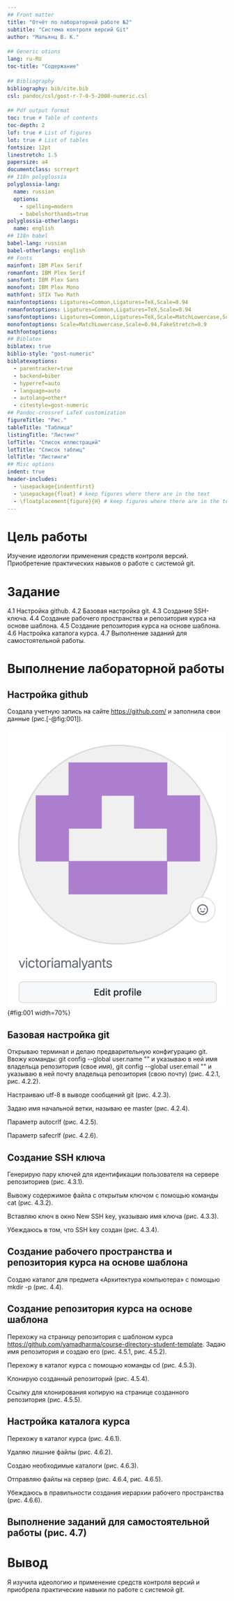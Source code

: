 ```yaml
---
## Front matter
title: "Отчёт по лабораторной работе №2"
subtitle: "Система контроля версий Git"
author: "Мальянц В. К."

## Generic otions
lang: ru-RU
toc-title: "Содержание"

## Bibliography
bibliography: bib/cite.bib
csl: pandoc/csl/gost-r-7-0-5-2008-numeric.csl

## Pdf output format
toc: true # Table of contents
toc-depth: 2
lof: true # List of figures
lot: true # List of tables
fontsize: 12pt
linestretch: 1.5
papersize: a4
documentclass: scrreprt
## I18n polyglossia
polyglossia-lang:
  name: russian
  options:
	- spelling=modern
	- babelshorthands=true
polyglossia-otherlangs:
  name: english
## I18n babel
babel-lang: russian
babel-otherlangs: english
## Fonts
mainfont: IBM Plex Serif
romanfont: IBM Plex Serif
sansfont: IBM Plex Sans
monofont: IBM Plex Mono
mathfont: STIX Two Math
mainfontoptions: Ligatures=Common,Ligatures=TeX,Scale=0.94
romanfontoptions: Ligatures=Common,Ligatures=TeX,Scale=0.94
sansfontoptions: Ligatures=Common,Ligatures=TeX,Scale=MatchLowercase,Scale=0.94
monofontoptions: Scale=MatchLowercase,Scale=0.94,FakeStretch=0.9
mathfontoptions:
## Biblatex
biblatex: true
biblio-style: "gost-numeric"
biblatexoptions:
  - parentracker=true
  - backend=biber
  - hyperref=auto
  - language=auto
  - autolang=other*
  - citestyle=gost-numeric
## Pandoc-crossref LaTeX customization
figureTitle: "Рис."
tableTitle: "Таблица"
listingTitle: "Листинг"
lofTitle: "Список иллюстраций"
lotTitle: "Список таблиц"
lolTitle: "Листинги"
## Misc options
indent: true
header-includes:
  - \usepackage{indentfirst}
  - \usepackage{float} # keep figures where there are in the text
  - \floatplacement{figure}{H} # keep figures where there are in the text
---
```


# Цель работы
Изучение идеологии применения средств контроля версий.
Приобретение практических навыков о работе с системой git.

# Задание
4.1 Настройка github.
4.2 Базовая настройка git.
4.3 Создание SSH-ключа.
4.4 Создание рабочего пространства и репозитория курса на основе шаблона.
4.5 Создание репозитория курса на основе шаблона.
4.6 Настройка каталога курса.
4.7 Выполнение заданий для самостоятельной работы.



# Выполнение лабораторной работы
## Настройка github
Создала учетную запись на сайте https://github.com/ и заполнила свои данные (рис.[-@fig:001]).

![Создание учетной записи на github](image/4.1.png){#fig:001 width=70%}

## Базовая настройка git
Открываю терминал и делаю предварительную конфигурацию git. Ввожу команды:
git config --global user.name "" и указываю в ней имя владельца репозитория (свое
имя), git config --global user.email "" и указываю в ней почту владельца репозитория
(свою почту) (рис. 4.2.1, рис. 4.2.2).

Настраиваю utf-8 в выводе сообщений git (рис. 4.2.3).

Задаю имя начальной ветки, называю ее master (рис. 4.2.4).

Параметр autocrlf (рис. 4.2.5).

Параметр safecrlf (рис. 4.2.6).

## Создание SSH ключа
Генерирую пару ключей для идентификации пользователя на сервере репозиториев
(рис. 4.3.1).

Вывожу содержимое файла с открытым ключом с помощью команды cat (рис.
4.3.2).

Вставляю ключ в окно New SSH key, указываю имя ключа (рис. 4.3.3).

Убеждаюсь в том, что SSH key создан (рис. 4.3.4).

## Создание рабочего пространства и репозитория курса на основе шаблона
Создаю каталог для предмета «Архитектура компьютера» с помощью mkdir -p (рис.
4.4).

## Создание репозитория курса на основе шаблона
Перехожу на страницу репозитория с шаблоном курса
https://github.com/yamadharma/course-directory-student-template. Задаю имя
репозитория и создаю его (рис. 4.5.1, рис. 4.5.2).

Перехожу в каталог курса с помощью команды cd (рис. 4.5.3).

Клонирую созданный репозиторий (рис. 4.5.4).

Ссылку для клонирования копирую на странице созданного репозитория (рис.
4.5.5).

## Настройка каталога курса
Перехожу в каталог курса (рис. 4.6.1).

Удаляю лишние файлы (рис. 4.6.2).

Создаю необходимые каталоги (рис. 4.6.3).

Отправляю файлы на сервер (рис. 4.6.4, рис. 4.6.5).

Убеждаюсь в правильности создания иерархии рабочего пространства (рис. 4.6.6).

## Выполнение заданий для самостоятельной работы (рис. 4.7)

# Вывод
Я изучила идеологию и применение средств контроля версий и
приобрела практические навыки по работе с системой git.
